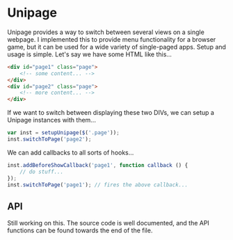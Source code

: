 # Unipage
Unipage provides a way to switch between several views on a single webpage. I implemented this to provide menu functionality for a browser game, but it can be used for a wide variety of single-paged apps. Setup and usage is simple. Let's say we have some HTML like this...

```html
<div id="page1" class="page">
    <!-- some content... -->
</div>
<div id="page2" class="page">
    <!-- more content... -->
</div>
```

If we want to switch between displaying these two DIVs, we can setup a Unipage instances with them...

```javascript
var inst = setupUnipage($('.page'));
inst.switchToPage('page2');
```

We can add callbacks to all sorts of hooks...

```javascript
inst.addBeforeShowCallback('page1', function callback () {
    // do stuff... 
});
inst.switchToPage('page1'); // fires the above callback...
```

## API
Still working on this. The source code is well documented, and the API functions can be found towards the end of the file.
